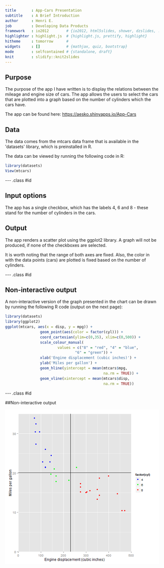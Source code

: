 ```yaml
---
title       : App-Cars Presentation
subtitle    : A Brief Introduction
author      : Henri E.
job         : Developing Data Products
framework   : io2012        # {io2012, html5slides, shower, dzslides, ...}
highlighter : highlight.js  # {highlight.js, prettify, highlight}
hitheme     : tomorrow      # 
widgets     : []            # {mathjax, quiz, bootstrap}
mode        : selfcontained # {standalone, draft}
knit        : slidify::knit2slides
---
```


## Purpose

The purpose of the app I have written is to display the relations between
the mileage and engine size of cars. The app allows the users to select
the cars that are plotted into a graph based on the number of cylinders which
the cars have.

The app can be found here: https://aesko.shinyapps.io/App-Cars

## Data

The data comes from the mtcars data frame that is available in the 'datasets'
library, which is preinstalled in R.

The data can be viewed by running the following code in R:


```r
library(datasets)
View(mtcars)
```

--- .class #id 

## Input options

The app has a single checkbox, which has the labels 4, 6 and 8 - these stand for
the number of cylinders in the cars.

## Output

The app renders a scatter plot using the ggplot2 library. A graph will not be
produced, if none of the checkboxes are selected.

It is worth noting that the range of both axes are fixed. Also, the color in
with the data points (cars) are plotted is fixed based on the number of cylinders.

--- .class #id

## Non-interactive output

A non-interactive version of the graph presented in the chart can be drawn by running
the following R code (output on the next page):




```r
library(datasets)
library(ggplot2)
ggplot(mtcars, aes(x = disp, y = mpg)) + 
                geom_point(aes(color = factor(cyl))) +
                coord_cartesian(ylim=c(0,35), xlim=c(0,500)) +
                scale_colour_manual(
                        values = c("8" = "red", "4" = "blue",
                                "6" = "green")) +
                xlab('Engine displacement (cubic inches)') +
                ylab('Miles per gallon') + 
                geom_hline(yintercept = mean(mtcars$mpg, 
                                             na.rm = TRUE)) +
                geom_vline(xintercept = mean(mtcars$disp, 
                                             na.rm = TRUE))
```

--- .class #id

##Non-interactive output

![plot of chunk unnamed-chunk-3](assets/fig/unnamed-chunk-3-1.png) 
